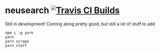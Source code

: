 # neusearch [![Travis CI Builds](https://travis-ci.org/ryanhugh/coursepro.svg?branch=master)](https://travis-ci.org/ryanhugh/coursepro/)

Still in development! Coming along pretty good, but still a lot of stuff to add

```
npm i -g yarn
yarn 
yarn scrape
yarn start
```
